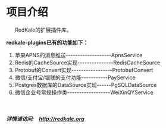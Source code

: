 <h1>项目介绍</h1>
<p>
   &nbsp;&nbsp;&nbsp;&nbsp;&nbsp;&nbsp;RedKale的扩展插件库。
</p>
<p>
<strong>redkale-plugins已有的功能如下：</strong>
</p>
<ol>
<li>苹果APNS的消息推送-------------------ApnsService</li>
<li>Redis的CacheSource实现---------------RedisCacheSource</li>
<li>Protobuf的Convert实现-----------------ProtobufConvert</li>
<li>微信/支付宝/银联的支付功能-----------PayService</li>
<li>Postgres数据库的DataSource实现------PgSQLDataSource</li>
<li>微信企业号常规操作类------------------WeiXinQYService</li>
</ol>


&nbsp;&nbsp;&nbsp;&nbsp;&nbsp;&nbsp;<h5>详情请访问:&nbsp;&nbsp;&nbsp;&nbsp;<a href='http://redkale.org' target='_blank'>http://redkale.org</a></h5>
